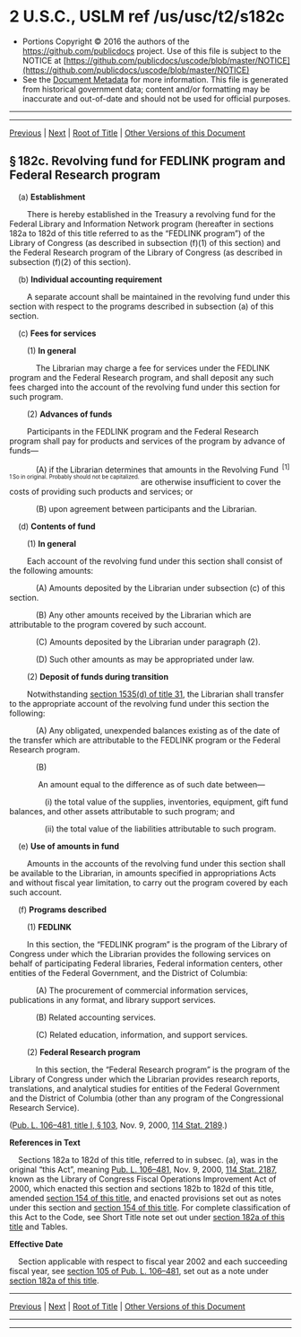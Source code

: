 ---
---

# 2 U.S.C., USLM ref /us/usc/t2/s182c

* Portions Copyright © 2016 the authors of the https://github.com/publicdocs project.
  Use of this file is subject to the NOTICE at [https://github.com/publicdocs/uscode/blob/master/NOTICE](https://github.com/publicdocs/uscode/blob/master/NOTICE)
* See the [Document Metadata](././../../../..//README.md) for more information.
  This file is generated from historical government data; content and/or formatting may be inaccurate and out-of-date and should not be used for official purposes.

----------
----------

[Previous](./../../../..//us/usc/t2/ch5/m__us_usc_t2_s182b.md) | [Next](./../../../..//us/usc/t2/ch5/m__us_usc_t2_s182d.md) | [Root of Title](./../../../../) | [Other Versions of this Document](https://publicdocs.github.io/go/links?ns=uslm&ref=%2Fus%2Fusc%2Ft2%2Fs182c)

## § 182c. Revolving fund for FEDLINK program and Federal Research program

    (a) __Establishment__ 

        There is hereby established in the Treasury a revolving fund for the Federal Library and Information Network program (hereafter in sections 182a to 182d of this title referred to as the “FEDLINK program”) of the Library of Congress (as described in subsection (f)(1) of this section) and the Federal Research program of the Library of Congress (as described in subsection (f)(2) of this section).

    (b) __Individual accounting requirement__ 

        A separate account shall be maintained in the revolving fund under this section with respect to the programs described in subsection (a) of this section.

    (c) __Fees for services__ 

        (1) __In general__ 

            The Librarian may charge a fee for services under the FEDLINK program and the Federal Research program, and shall deposit any such fees charged into the account of the revolving fund under this section for such program.

        (2) __Advances of funds__ 

        Participants in the FEDLINK program and the Federal Research program shall pay for products and services of the program by advance of funds—

            (A) if the Librarian determines that amounts in the Revolving Fund  <sup>\[1\]</sup>  <sup><sup> 1 So in original. Probably should not be capitalized. </sup></sup>  are otherwise insufficient to cover the costs of providing such products and services; or

            (B) upon agreement between participants and the Librarian.

    (d) __Contents of fund__ 

        (1) __In general__ 

        Each account of the revolving fund under this section shall consist of the following amounts:

            (A) Amounts deposited by the Librarian under subsection (c) of this section.

            (B) Any other amounts received by the Librarian which are attributable to the program covered by such account.

            (C) Amounts deposited by the Librarian under paragraph (2).

            (D) Such other amounts as may be appropriated under law.

        (2) __Deposit of funds during transition__ 

        Notwithstanding [section 1535(d) of title 31][/us/usc/t31/s1535/d], the Librarian shall transfer to the appropriate account of the revolving fund under this section the following:

            (A) Any obligated, unexpended balances existing as of the date of the transfer which are attributable to the FEDLINK program or the Federal Research program.

            (B)

             An amount equal to the difference as of such date between—

                (i) the total value of the supplies, inventories, equipment, gift fund balances, and other assets attributable to such program; and

                (ii) the total value of the liabilities attributable to such program.

    (e) __Use of amounts in fund__ 

        Amounts in the accounts of the revolving fund under this section shall be available to the Librarian, in amounts specified in appropriations Acts and without fiscal year limitation, to carry out the program covered by each such account.

    (f) __Programs described__ 

        (1) __FEDLINK__ 

        In this section, the “FEDLINK program” is the program of the Library of Congress under which the Librarian provides the following services on behalf of participating Federal libraries, Federal information centers, other entities of the Federal Government, and the District of Columbia:

            (A) The procurement of commercial information services, publications in any format, and library support services.

            (B) Related accounting services.

            (C) Related education, information, and support services.

        (2) __Federal Research program__ 

            In this section, the “Federal Research program” is the program of the Library of Congress under which the Librarian provides research reports, translations, and analytical studies for entities of the Federal Government and the District of Columbia (other than any program of the Congressional Research Service).

([Pub. L. 106–481, title I, § 103][/us/pl/106/481/s103], Nov. 9, 2000, [114 Stat. 2189][/us/stat/114/2189].)

 __References in Text__ 

    Sections 182a to 182d of this title, referred to in subsec. (a), was in the original “this Act”, meaning [Pub. L. 106–481][/us/pl/106/481], Nov. 9, 2000, [114 Stat. 2187][/us/stat/114/2187], known as the Library of Congress Fiscal Operations Improvement Act of 2000, which enacted this section and sections 182b to 182d of this title, amended [section 154 of this title][/us/usc/t2/s154], and enacted provisions set out as notes under this section and [section 154 of this title][/us/usc/t2/s154]. For complete classification of this Act to the Code, see Short Title note set out under [section 182a of this title][/us/usc/t2/s182a] and Tables.

 __Effective Date__ 

    Section applicable with respect to fiscal year 2002 and each succeeding fiscal year, see [section 105 of Pub. L. 106–481][/us/pl/106/481/s105], set out as a note under [section 182a of this title][/us/usc/t2/s182a].

----------

[Previous](./../../../..//us/usc/t2/ch5/m__us_usc_t2_s182b.md) | [Next](./../../../..//us/usc/t2/ch5/m__us_usc_t2_s182d.md) | [Root of Title](./../../../../) | [Other Versions of this Document](https://publicdocs.github.io/go/links?ns=uslm&ref=%2Fus%2Fusc%2Ft2%2Fs182c)

----------
----------

[/us/usc/t31/s1535/d]: https://publicdocs.github.io/go/links?ns=uslm&ref=%2Fus%2Fusc%2Ft31%2Fs1535%2Fd
[/us/pl/106/481/s103]: https://publicdocs.github.io/go/links?ns=uslm&ref=%2Fus%2Fpl%2F106%2F481%2Fs103
[/us/stat/114/2189]: https://publicdocs.github.io/go/links?ns=uslm&ref=%2Fus%2Fstat%2F114%2F2189
[/us/pl/106/481]: https://publicdocs.github.io/go/links?ns=uslm&ref=%2Fus%2Fpl%2F106%2F481
[/us/stat/114/2187]: https://publicdocs.github.io/go/links?ns=uslm&ref=%2Fus%2Fstat%2F114%2F2187
[/us/usc/t2/s154]: https://publicdocs.github.io/go/links?ns=uslm&ref=%2Fus%2Fusc%2Ft2%2Fs154
[/us/usc/t2/s154]: https://publicdocs.github.io/go/links?ns=uslm&ref=%2Fus%2Fusc%2Ft2%2Fs154
[/us/usc/t2/s182a]: https://publicdocs.github.io/go/links?ns=uslm&ref=%2Fus%2Fusc%2Ft2%2Fs182a
[/us/pl/106/481/s105]: https://publicdocs.github.io/go/links?ns=uslm&ref=%2Fus%2Fpl%2F106%2F481%2Fs105
[/us/usc/t2/s182a]: https://publicdocs.github.io/go/links?ns=uslm&ref=%2Fus%2Fusc%2Ft2%2Fs182a


